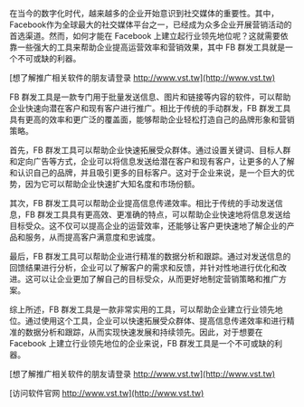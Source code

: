 在当今的数字化时代，越来越多的企业开始意识到社交媒体的重要性。其中，Facebook作为全球最大的社交媒体平台之一，已经成为众多企业开展营销活动的首选渠道。然而，如何才能在 Facebook 上建立起行业领先地位呢？这就需要依靠一些强大的工具来帮助企业提高运营效率和营销效果，其中 FB 群发工具就是一个不可或缺的利器。

[想了解推广相关软件的朋友请登录 http://www.vst.tw](http://www.vst.tw)

FB 群发工具是一款专门用于批量发送信息、图片和链接等内容的软件，可以帮助企业快速向潜在客户和现有客户进行推广。相比于传统的手动群发，FB 群发工具具有更高的效率和更广泛的覆盖面，能够帮助企业轻松打造自己的品牌形象和营销策略。

首先，FB 群发工具可以帮助企业快速拓展受众群体。通过设置关键词、目标人群和定向广告等方式，企业可以将信息发送给潜在客户和现有客户，让更多的人了解和认识自己的品牌，并且吸引更多的目标客户。这对于企业来说，是一个巨大的优势，因为它可以帮助企业快速扩大知名度和市场份额。

其次，FB 群发工具可以帮助企业提高信息传递效率。相比于传统的手动发送信息，FB 群发工具具有更高效、更准确的特点，可以帮助企业快速地将信息发送给目标受众。这不仅可以提高企业的运营效率，还能够让客户更快速地了解企业的产品和服务，从而提高客户满意度和忠诚度。

最后，FB 群发工具可以帮助企业进行精准的数据分析和跟踪。通过对发送信息的回馈结果进行分析，企业可以了解客户的需求和反馈，并针对性地进行优化和改进。这可以让企业更加了解自己的目标受众，从而更好地制定营销策略和推广方案。

综上所述，FB 群发工具是一款非常实用的工具，可以帮助企业建立行业领先地位。通过使用这个工具，企业可以快速拓展受众群体、提高信息传递效率和进行精准的数据分析和跟踪，从而实现快速发展和持续领先。因此，对于想要在 Facebook 上建立行业领先地位的企业来说，FB 群发工具是一个不可或缺的利器。

[想了解推广相关软件的朋友请登录 http://www.vst.tw](http://www.vst.tw)


[访问软件官网 http://www.vst.tw](http://www.vst.tw)

